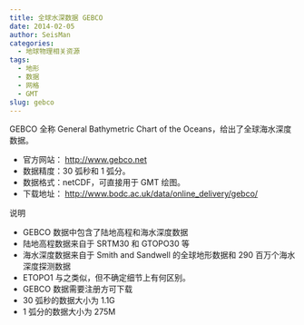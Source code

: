 ```yaml
---
title: 全球水深数据 GEBCO
date: 2014-02-05
author: SeisMan
categories:
  - 地球物理相关资源
tags:
  - 地形
  - 数据
  - 网格
  - GMT
slug: gebco
---
```


GEBCO 全称 General Bathymetric Chart of the Oceans，给出了全球海水深度数据。

-   官方网站： <http://www.gebco.net>
-   数据精度：30 弧秒和 1 弧分。
-   数据格式：netCDF，可直接用于 GMT 绘图。
-   下载地址： <http://www.bodc.ac.uk/data/online_delivery/gebco/>

说明

-   GEBCO 数据中包含了陆地高程和海水深度数据
-   陆地高程数据来自于 SRTM30 和 GTOPO30 等
-   海水深度数据来自于 Smith and Sandwell 的全球地形数据和 290 百万个海水深度探测数据
-   ETOPO1 与之类似，但不确定细节上有何区别。
-   GEBCO 数据需要注册方可下载
-   30 弧秒的数据大小为 1.1G
-   1 弧分的数据大小为 275M
